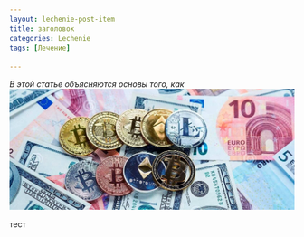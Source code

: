 ```yaml
---
layout: lechenie-post-item
title: заголовок
categories: Lechenie
tags: [Лечение]

---
```

*В этой статье объясняются основы того, как*
![поясница](/images/mining/ETH/ethereum-money12.jpg)

тест